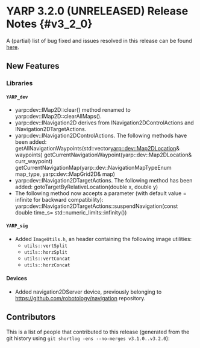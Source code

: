 YARP 3.2.0 (UNRELEASED) Release Notes                                 {#v3_2_0}
=====================================


A (partial) list of bug fixed and issues resolved in this release can be found
[here](https://github.com/robotology/yarp/issues?q=label%3A%22Fixed+in%3A+YARP+v3.2.0%22).

New Features
------------

### Libraries

#### `YARP_dev`

* yarp::dev::IMap2D::clear() method renamed to yarp::dev::IMap2D::clearAllMaps().
* yarp::dev::INavigation2D derives from INavigation2DControlActions
  and INavigation2DTargetActions.
* yarp::dev::INavigation2DControlActions. The following methods have been added:
  getAllNavigationWaypoints(std::vector<yarp::dev::Map2DLocation>& waypoints)
  getCurrentNavigationWaypoint(yarp::dev::Map2DLocation& curr_waypoint)
  getCurrentNavigationMap(yarp::dev::NavigationMapTypeEnum map_type, yarp::dev::MapGrid2D& map)
* yarp::dev::INavigation2DTargetActions. The following method has been added:
  gotoTargetByRelativeLocation(double x, double y)
* The following method now accepts a parameter (with default value = infinite
  for backward compatibility):
  yarp::dev::INavigation2DTargetActions::suspendNavigation(const double time_s= std::numeric_limits<double>::infinity())

#### `YARP_sig`

* Added `ImageUtils.h`, an header containing the following image utilities:
  - `utils::vertSplit`
  - `utils::horzSplit`
  - `utils::vertConcat`
  - `utils::horzConcat`

#### Devices
* Added navigation2DServer device, previously belonging to https://github.com/robotology/navigation repository.

Contributors
------------

This is a list of people that contributed to this release (generated from the
git history using `git shortlog -ens --no-merges v3.1.0..v3.2.0`):

```
```
